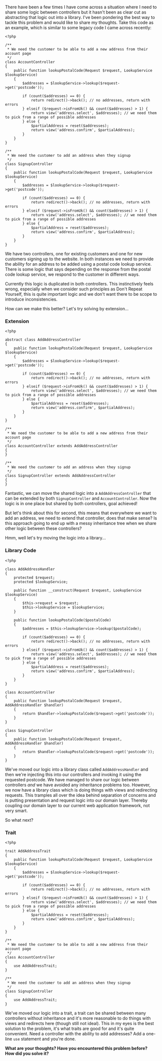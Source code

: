 There have been a few times I have come across a situation where I need to share some logic between controllers but it hasn't been as clear cut as abstracting that logic out into a library. I've been pondering the best way to tackle this problem and would like to share my thoughts. Take this code as an example, which is similar to some legacy code I came across recently:

```prettyprint lang-php
<?php

/**
 * We need the customer to be able to add a new address from their account page
 */
class AccountController
{
    public function lookupPostalCode(Request $request, LookupService $lookupService)
    {
        $addresses = $lookupService->lookup($request->get('postcode'));

        if (count($addresses) == 0) {
            return redirect()->back(); // no addresses, return with errors
        } elseif ($request->isFromUk() && count($addresses) > 1) {
            return view('address.select', $addresses); // we need them to pick from a range of possible addresses
        } else {
            $partialAddress = reset($addresses);
            return view('address.confirm', $partialAddress);
        }
    }
}

/**
 * We need the customer to add an address when they signup
 */
class SignupController
{
    public function lookupPostalCode(Request $request, LookupService $lookupService)
    {
        $addresses = $lookupService->lookup($request->get('postcode'));

        if (count($addresses) == 0) {
            return redirect()->back(); // no addresses, return with errors
        } elseif ($request->isFromUk() && count($addresses) > 1) {
            return view('address.select', $addresses); // we need them to pick from a range of possible addresses
        } else {
            $partialAddress = reset($addresses);
            return view('address.confirm', $partialAddress);
        }
    }
}
```

We have two controllers, one for existing customers and one for new customers signing up to the website. In both instances we need to provide the ability for an address to be added using a postal code lookup service. There is some logic that says depending on the response from the postal code lookup service, we respond to the customer in different ways.

Currently this logic is duplicated in both controllers. This instinctively feels wrong, especially when we consider such principles as Don't Repeat Yourself, this is quite important logic and we don't want there to be scope to introduce inconsistencies.

How can we make this better? Let's try solving by extension...

### Extension

```prettyprint lang-php
<?php

abstract class AddAddressController
{
    public function lookupPostalCode(Request $request, LookupService $lookupService)
    {
        $addresses = $lookupService->lookup($request->get('postcode'));

        if (count($addresses) == 0) {
            return redirect()->back(); // no addresses, return with errors
        } elseif ($request->isFromUk() && count($addresses) > 1) {
            return view('address.select', $addresses); // we need them to pick from a range of possible addresses
        } else {
            $partialAddress = reset($addresses);
            return view('address.confirm', $partialAddress);
        }
    }
}

/**
 * We need the customer to be able to add a new address from their account page
 */
class AccountController extends AddAddressController
{
}

/**
 * We need the customer to add an address when they signup
 */
class SignupController extends AddAddressController
{
}
```

Fantastic, we can move the shared logic into a `AddAddressController` that can be extended by both `SignupController` and `AccountController`. Now the logic is in one place but shared by both controllers, goal achieved!

But let's think about this for second, this means that everywhere we want to add an address, we need to extend that controller, does that make sense? Is this approach going to end up with a messy inheritance tree when we share other logic between these controllers?

Hmm, well let's try moving the logic into a library...

### Library Code

```prettyprint lang-php
<?php

class AddAddressHandler
{
    protected $request;
    protected $lookupService;

    public function __construct(Request $request, LookupService $lookupService)
    {
        $this->request = $request;
        $this->lookupService = $lookupService;
    }

    public function lookupPostalCode($postalCode)
    {
        $addresses = $this->lookupService->lookup($postalCode);

        if (count($addresses) == 0) {
            return redirect()->back(); // no addresses, return with errors
        } elseif ($request->isFromUk() && count($addresses) > 1) {
            return view('address.select', $addresses); // we need them to pick from a range of possible addresses
        } else {
            $partialAddress = reset($addresses);
            return view('address.confirm', $partialAddress);
        }
    }
}

class AccountController
{
    public function lookupPostalCode(Request $request, AddAddressHandler $handler)
    {
        return $handler->lookupPostalCode($request->get('postcode'));
    }
}

class SignupController
{
    public function lookupPostalCode(Request $request, AddAddressHandler $handler)
    {
        return $handler->lookupPostalCode($request->get('postcode'));
    }
}
```

We've moved our logic into a library class called `AddAddressHandler` and then we're injecting this into our controllers and invoking it using the requested postcode. We have managed to share our logic between controllers *and* we have avoided any inheritance problems too. However, we now have a library class which is doing things with views and redirecting requests. This tramples all over the idea behind separation of concerns and is putting presentation and request logic into our domain layer. Thereby coupling our domain layer to our current web application framework, not very smart.

So what next?

### Trait

```prettyprint lang-php
<?php

trait AddAddressTrait
{
    public function lookupPostalCode(Request $request, LookupService $lookupService)
    {
        $addresses = $lookupService->lookup($request->get('postcode'));

        if (count($addresses) == 0) {
            return redirect()->back(); // no addresses, return with errors
        } elseif ($request->isFromUk() && count($addresses) > 1) {
            return view('address.select', $addresses); // we need them to pick from a range of possible addresses
        } else {
            $partialAddress = reset($addresses);
            return view('address.confirm', $partialAddress);
        }
    }
}

/**
 * We need the customer to be able to add a new address from their account page
 */
class AccountController
{
    use AddAddressTrait;
}

/**
 * We need the customer to add an address when they signup
 */
class SignupController
{
    use AddAddressTrait;
}
```

We've moved our logic into a trait, a trait can be shared between many controllers without inheritance and it's more reasonable to do things with views and redirects here (though still not ideal). This in my eyes is the best solution to the problem, it's what traits are good for and it's quite convenient. Need a controller with the ability to add addresses? Add a one-line `use` statement and you're done.


**What are your thoughts? Have you encountered this problem before? How did you solve it?**